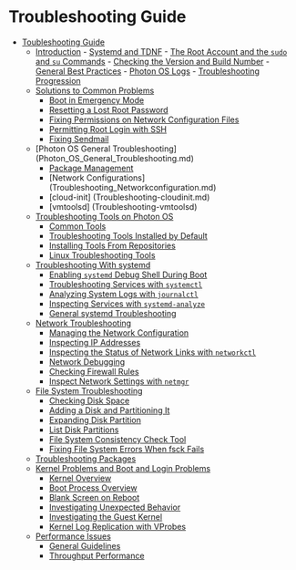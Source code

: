 # Troubleshooting Guide

- [Toubleshooting Guide](README.md)
    -    [Introduction](introduction.md)
        - [Systemd and TDNF](systemd-and-tdnf.md)
        - [The Root Account and the `sudo` and `su`
            Commands](root-account-sudo-and-su-commands.md)
        - [Checking the Version and Build
            Number](checking-the-version-and-build-number.md)
        - [General Best Practices](general-best-practices.md)
        - [Photon OS Logs](photon-os-logs.md)
        - [Troubleshooting Progression](troubleshooting-progression.md)
    -   [Solutions to Common Problems](solutions-to-common-problems.md)
        - [Boot in Emergency Mode](boot-in-emergency-mode.md)
        - [Resetting a Lost Root Password](resetting-a-lost-root-password.md)
        - [Fixing Permissions on Network Configuration Files](network-config-files-permissions.md)
        - [Permitting Root Login with SSH](permitting-root-login-with-ssh.md)
        - [Fixing Sendmail](fixing-sendmail.md)
    -   [Photon OS General Troubleshooting] (Photon_OS_General_Troubleshooting.md)
        - [Package Management](Troubleshooting_PackageManagement.md)
        - [Network Configurations] (Troubleshooting_Networkconfiguration.md)
        - [cloud-init] (Troubleshooting-cloudinit.md)
        - [vmtoolsd] (Troubleshooting-vmtoolsd)
    -   [Troubleshooting Tools on Photon OS](troubleshooting-tools.md)
        - [Common Tools](common-tools.md)
        - [Troubleshooting Tools Installed by Default](default-tools.md)
        - [Installing Tools From Repositories](installing-tools.md)
        - [Linux Troubleshooting Tools](linux-troubleshooting-tools.md)
    -   [Troubleshooting With systemd](systemd.md)
        - [Enabling `systemd` Debug Shell During Boot](enabling-systemd-debug.md)
        - [Troubleshooting Services with `systemctl`](troubleshooting-services.md)
        - [Analyzing System Logs with `journalctl`](analyzing-system-logs-with-journalctl.md)
        - [Inspecting Services with `systemd-analyze`](inspecting-services-with-systemd-analyze.md)
        - [General systemd Troubleshooting](Troubleshooting_systemd.md)
    -   [Network Troubleshooting](networking.md)
        - [Managing the Network Configuration](managing-the-network-configuration.md)
        - [Inspecting IP Addresses](inspecting-ip-addresses.md)
        - [Inspecting the Status of Network Links with `networkctl`](inspecting-network-links-with-networkctl.md)
        - [Network Debugging](network-debugging.md)
        - [Checking Firewall Rules](checking-firewall-rules.md)
        - [Inspect Network Settings with `netmgr`](netmgr.md)
    -   [File System Troubleshooting](file-system.md)
        -   [Checking Disk Space](checking-disk-space.md)
        -   [Adding a Disk and Partitioning It](adding-a-disk-and-partitioning-it.md)
        -   [Expanding Disk Partition](expanding-disk-partition.md)
        -   [List Disk Partitions](fdisk.md)
        -   [File System Consistency Check Tool](fsck.md)
        -   [Fixing File System Errors When fsck Fails](fixing-file-system-errors-when-fsck-fails.md)
    -   [Troubleshooting Packages](packages.md)
    -   [Kernel Problems and Boot and Login Problems](kernel-problems-and-boot-and-login-errors.md)
        - [Kernel Overview](kernel-overview.md)
        - [Boot Process Overview](boot-process-overview.md)
        - [Blank Screen on Reboot](blank-screen-on-reboot.md)
        - [Investigating Unexpected Behavior](investigating-strange-behavior.md)
        - [Investigating the Guest Kernel](investigating-the-guest-kernel.md)
        - [Kernel Log Replication with VProbes](kernel-log-replication-with-vprobes.md)
    -   [Performance Issues](performance-issues.md)
        - [General Guidelines](general_performance_guidelines.md)
        - [Throughput Performance](throughput_performance.md)

